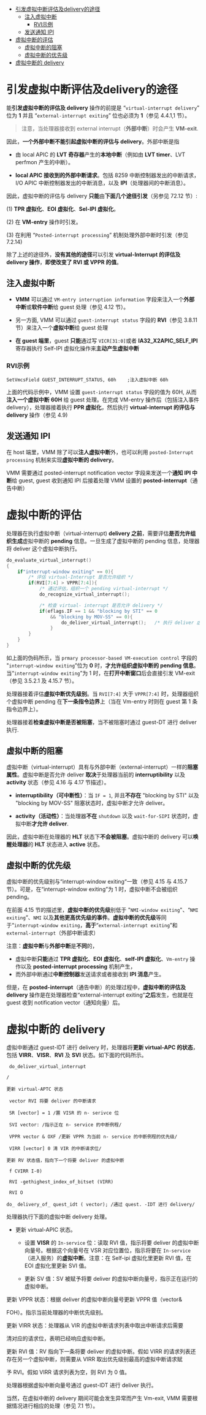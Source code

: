 
<!-- @import "[TOC]" {cmd="toc" depthFrom=1 depthTo=6 orderedList=false} -->

<!-- code_chunk_output -->

- [引发虚拟中断评估及delivery的途径](#引发虚拟中断评估及delivery的途径)
  - [注入虚拟中断](#注入虚拟中断)
    - [RVI示例](#rvi示例)
  - [发送通知 IPI](#发送通知-ipi)
- [虚拟中断的评估](#虚拟中断的评估)
  - [虚拟中断的阻塞](#虚拟中断的阻塞)
  - [虚拟中断的优先级](#虚拟中断的优先级)
- [虚拟中断的 delivery](#虚拟中断的-delivery)

<!-- /code_chunk_output -->

# 引发虚拟中断评估及delivery的途径

能**引发虚拟中断的评估及 delivery** 操作的前提是 “`virtual-interrupt delivery`” 位为 **1** 并且 “`external-interrupt exiting`” 位也必须为 **1**（参见 4.4.1,1 节）。

>注意，当处理器接收到 external interrupt（**外部中断**）时会产生 **VM-exit**.

因此，**一个外部中断不能引起虚拟中断的评估与 delivery**。外部中断是指

* 由 local APIC 的 **LVT 奇存器**产生的**本地中断**（例如由 **LVT timer**、LVT perfmon 产生的中断）。

* **local APIC 接收到的外部中断请求**。包括 8259 中断控制器发出的中断请求，I/O APIC 中断控制器发出的中断消息，以及 **IPI**（处理器间的中断消息）。

因此，虚拟中断的评估与 delivery **只能**由**下面几个途径引发**（另参见 72.12 节）:

(1) **TPR 虚拟化**、**EOI 虚拟化**、**Sel-IPI 虚拟化**。

(2) 在 **VM-entry** 操作时引发。

(3) 在利用 “`Posted-interrupt processing`” 机制处理外部中断时引发（参见 7.2.14)

除了上述的途径外，**没有其他的途径**可以引发 **virtual-Interrupt 的评估及 delivery 操作**，**即使改变了 RVI 或 VPPR 的值**。

## 注入虚拟中断

* **VMM** 可以通过 `VM-entry interruption information` 字段来注入一个**外部中断**或**软件中断**给 guest 处理（参见 4.12 节）。

* 另一方面, VMM 可以通过 `guest-interrupt status` 字段的 **RVI**（参见 3.8.11 节）来注入一个**虚拟中断**给 guest 处理

* **在 guest 端里**，guest **只能**通过写 `VICR[31:0]`或者 **IA32_X2APIC_SELF_IPI** 寄存器执行 Self-IPI 虚拟化操作来**主动产生虚拟中断**

### RVI示例

```
SetVmcsField GUEST_INTERRUPT_STATUS, 60h    ;注入虚拟中断 60h 
```

上面的代码示例中，VMM 设置 `guest-interrupt status` 字段的值为 60H, 从而**注入一个虚拟中断** **60H** 给 guest 处理。在完成 VM-entry 操作后（包括注入事件 delivery），处理器接着执行 **PPR 虚拟化**，然后执行 **virtual-interrupt 的评估与 delivery** 操作（参见 4.9)

## 发送通知 IPI

在 host 端里，VMM 除了可以**注人虚拟中断**外，也可以利用 `posted-Interrupt processing` 机制来实现**虚拟中断的 delivery**。

VMM 需要通过 posted-interrupt notification vector 字段来发送一个**通知 IPI 中断**给 guest, guest 收到通知 IPI 后接着处理 VMM 设置的 **posted-interrupt**（通告中断）

# 虚拟中断的评估

处理器在执行虚拟中断（virtual-interrupt) **delivery 之前**，需要评估**是否允许组织生成**虚拟中断的 **pending** 信息。一旦生成了虚拟中断的 pending 信息，处理器将 deliver 这个虚拟中断执行。

```cpp
do_evaluate_virtual_interrupt()
{
    if"interrupt-window exiting" == 0){
        /* 评估 virtual-Interrupt 是否允许组织 */
        if(RVI[7:4] > VPPR[7:4]){
            /* 通过评估，组织一个 pending virtual-interrupt */
            do_recognize_virtual_interrupt();

            /* 检查 virtual- interrupt 是否允许 delivery */
            if(eflags.IF == 1 && "blocking by STI" == 0
                && "blocking by MOV-SS" == 0){
                    do_deliver_virtual_interrupt();   /* 执行 deliver 虚拟中断 */
                }
        }
    }
}
```

如上面的伪码所示，当 `prmary processor-based VM-execution control` 字段的 "`interrupt-window exiting`”位为 **0** 时，**才允许组织虚拟中断的 pending 信息**。当“`interrupt-window exiting`”为 1 时，在**打开中断窗口**后会直接引发 VM-exit（参见 3.5.2.1 及 4.15.7 节）。

处理器接着评估**虛拟中断优先级别**。当 `RVI[7:4]` 大于 `VPPR[7:4]` 时，处理器组织个虚拟中断 pending 在**下一条指令边界**上（当在 Vm-entry 时则在 guest 第 1 条指令边界上）。

处理器接着**检查虚拟中断是否被阻塞**，当不被阻塞时通过 guest-DT 进行 deliver 执行.

## 虚拟中断的阻塞

虚拟中断（virtual-interrupt）具有与外部中断（external-interrupt）一样的**阻塞属性**。虚拟中断是否允许 deliver **取决**于处理器当前的 **interruptibility** 以及 **activity** 状态（参见 4.16 与 4.17 节描述）。

* **interruptibility（可中断性）**：当 `IF = 1`, 并且**不存在** "blocking by STI" 以及 "blocking by MOV-SS" 阻塞状态时，虚拟中断才允许 deliver。

* **activity（活动性）**：当处理器**不在** `shutdown` 以及 `wait-for-SIPI` 状态时，虚拟中断**才允许 deliver**.

因此，虚拟中断在处理器的 **HLT** 状态下**不会被阻塞**。虚拟中断的 delivery 可以**唤醒处理器**的 **HLT** 状态进入 **active** 状态。

## 虚拟中断的优先级

虚拟中断的优先级别与“interrupt-window exiting“一致（参见 4.15 与 4.15.7 节）。可是，在“interrupt-window exiting”为 1 时，虚拟中断不会被组织 pending。

在前面 4.15 节的描述里，**虚拟中断的优先级**别低于 "`NMI-window exiting`"、“`NMI exiting`”、`NMI` 以及**其他更高优先级的事件**。**虚拟中断的优先级**等同于“`interrupt-window exiting`，**高于**“`external-interrupt exiting`”和 `external-interrupt`（外部中断请求）

注意：**虚拟中断**与**外部中断**是**不同**的，
* 虚拟中断**只能**通过 **TPR 虚拟化**、**EOI 虚拟化**、**self-IPI 虚拟化**、`Vm-entry` 操作以及 **posted-interrupt processing** 机制产生，
* 而外部中断通过**中断控制器**发送请求或者接收到 **IPI 消息**产生。

但是，在 **posted-interrupt**（通告中断）的处理过程中，**虚拟中断的评估及 delivery** 操作是在处理器检查“external-interrupt exiting”**之后**发生，也就是在 guest 收到 notification vector（通知向量）后。

# 虚拟中断的 delivery

虚拟中断通过 guest-IDT 进行 delivery 时，处理器将**更新 virtual-APC 的状态**，包括 **VIRR**、**VISR**、**RVI** 及 **SVI** 状态。如下面的代码所示。

```
 do_deliver_virtual_interrupt

/

更新 virtual-APTC 状态

 vector RVI 将要 deliver 的中断请求

 SR [vector] = 1 /置 VISR 的 n- serivce 位

 SVI vector: /指示正在 n- service 的中断例程/

 VPPR vector & OXF /更新 VPPR 为当前 n- service 的中断例程的优先级/

 VIRR [vector] 0 清 VIR 的中断请求位/

更新 RV 状态值，指向下一个将要 deliver 的虚拟中断

 f CVIRR I-0)

 RVI -gethighest_index_of_bitset (VIRR)

 RVI O

do_ delivery_of_ quest_idt ( vector); /通过 quest. -IDT 进行 delivery/
```

处理器执行下面的虚拟中断 delivery 处理。

* 更新 virtual-APIC 状态。

    * 设置 **VISR** 的 `In-service` 位：读取 RVI 值，指示将要 deliver 的虚拟中断向量号。根据这个向量号在 VSR 对应位置位，指示将要在 `In-service`（进入服务）的**虚拟中断**。注意：在 Self-ipi 虚拟化里更新 RVI 值，在 EOI 虚拟化里更新 SVI 值。

    * 更新 SV 值：SV 被赋予将要 deliver 的虚拟中断向量号，指示正在运行的虚拟中断。

更新 VPPR 状态：根据 deliver 的虚拟中断向量号更新 VPPR 值（vector&

FOH）。指示当前处理器的中断优先级别。

更新 VIRR 状态：处理器从 VIR 的虚拟中断请求列表中取出中断请求后需要

清对应的请求位，表明已经响应虚拟中断。

更新 RVI 值：RV 指向下一条将要 deliver 的虚拟中断。假如 VIRR 的请求列表还存在另一个虚拟中断，则需要从 VIRR 取出优先级别最高的虚拟中断请求赋

予 RVI。假如 VIRR 请求列表为空，则 RVI 为 0 值。

处理器根据虚拟中断向量号通过 guest-IDT 进行 deliver 执行。

当然，在虚拟中断的 delivery 期间可能会发生异常而产生 Vm-exit, VMM 需要根据情况进行相应的处理（参见 7.1 节）。